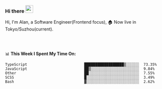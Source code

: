 ### Hi there <img src="https://media.giphy.com/media/hvRJCLFzcasrR4ia7z/giphy.gif" width="25px">

<!-- ![visitors](https://visitor-badge.glitch.me/badge?page_id=dislfyer.dislfyer) -->

Hi, I'm Alan, a Software Engineer(Frontend focus), 🏠 Now live in Tokyo/Suzhou(current).

<br/>
<br/>

📊 **This Week I Spent My Time On:**


<!--START_SECTION:waka-->

```text
TypeScript                          ██████████████████▒░░░░░░  73.35%
JavaScript                          ██▒░░░░░░░░░░░░░░░░░░░░░░  9.84%
Other                               ██░░░░░░░░░░░░░░░░░░░░░░░  7.55%
SCSS                                █░░░░░░░░░░░░░░░░░░░░░░░░  3.49%
Bash                                ▓░░░░░░░░░░░░░░░░░░░░░░░░  2.62%
```

<!--END_SECTION:waka-->

<!--
**About Me:**
 -->
